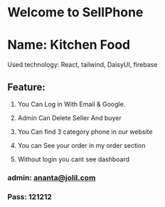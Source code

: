 # Welcome to SellPhone

# Name: Kitchen Food

Used technology: React, tailwind, DaisyUI, firebase

## Feature:

1. You Can Log in With Email & Google.

2. Admin Can Delete Seller And buyer

3. You Can find 3 category phone in our website

4. You can See your order in my order section

5. Without login you cant see dashboard

### admin: ananta@jolil.com

### Pass: 121212
